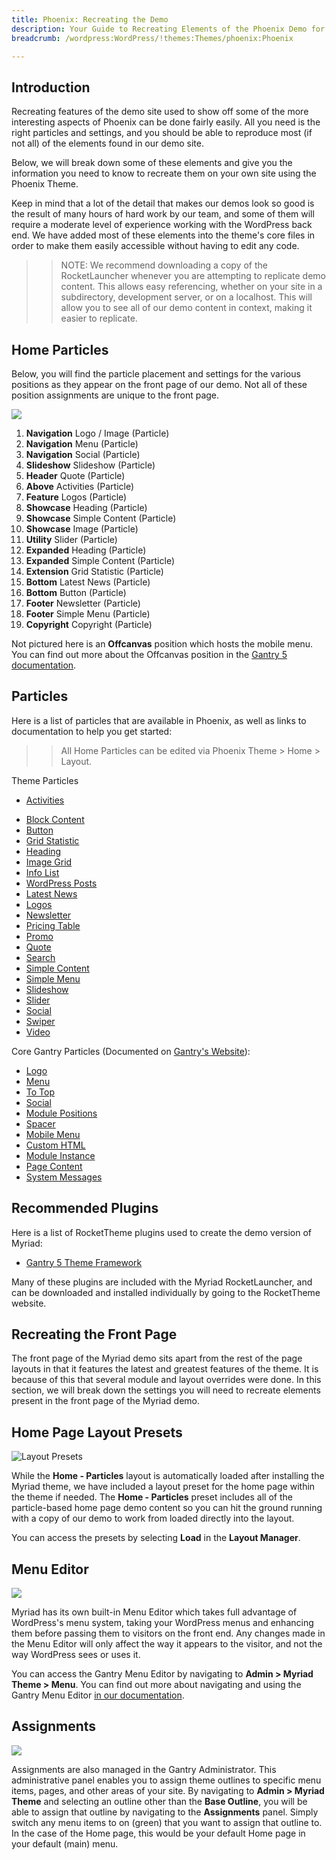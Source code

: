 ```yaml
---
title: Phoenix: Recreating the Demo
description: Your Guide to Recreating Elements of the Phoenix Demo for WordPress
breadcrumb: /wordpress:WordPress/!themes:Themes/phoenix:Phoenix

---
```


Introduction
-----

Recreating features of the demo site used to show off some of the more interesting aspects of Phoenix can be done fairly easily. All you need is the right particles and settings, and you should be able to reproduce most (if not all) of the elements found in our demo site.

Below, we will break down some of these elements and give you the information you need to know to recreate them on your own site using the Phoenix Theme.

Keep in mind that a lot of the detail that makes our demos look so good is the result of many hours of hard work by our team, and some of them will require a moderate level of experience working with the WordPress back end. We have added most of these elements into the theme's core files in order to make them easily accessible without having to edit any code.

>> NOTE: We recommend downloading a copy of the RocketLauncher whenever you are attempting to replicate demo content. This allows easy referencing, whether on your site in a subdirectory, development server, or on a localhost. This will allow you to see all of our demo content in context, making it easier to replicate.

Home Particles
-----

Below, you will find the particle placement and settings for the various positions as they appear on the front page of our demo. Not all of these position assignments are unique to the front page.

![](assets/phoenix2.jpg)

1. **Navigation** Logo / Image (Particle)
2. **Navigation** Menu (Particle)
3. **Navigation** Social (Particle)
4. **Slideshow** Slideshow (Particle)
5. **Header** Quote (Particle)
6. **Above** Activities (Particle)
7. **Feature** Logos (Particle)
8. **Showcase** Heading (Particle)
9. **Showcase** Simple Content (Particle)
10. **Showcase** Image (Particle)
11. **Utility** Slider (Particle)
12. **Expanded** Heading (Particle)
13. **Expanded** Simple Content (Particle)
14. **Extension** Grid Statistic (Particle)
15. **Bottom** Latest News (Particle)
16. **Bottom** Button (Particle)
17. **Footer** Newsletter (Particle)
18. **Footer** Simple Menu (Particle)
19. **Copyright** Copyright (Particle)

Not pictured here is an **Offcanvas** position which hosts the mobile menu. You can find out more about the Offcanvas position in the [Gantry 5 documentation](http://docs.gantry.org/gantry5/configure/layout-manager#offcanvas-section).

Particles
-----

Here is a list of particles that are available in Phoenix, as well as links to documentation to help you get started:

>> All Home Particles can be edited via Phoenix Theme > Home > Layout.

Theme Particles

- [Activities](particle_activities.md)
* [Block Content](particle_block.md)
* [Button](particle_button.md)
* [Grid Statistic](particle_grid.md)
* [Heading](particle_heading.md)
* [Image Grid](particle_image.md)
* [Info List](particle_info.md)
* [WordPress Posts](particle_wordpress.md)
* [Latest News](particle_latestnews.md)
* [Logos](particle_logos.md)
* [Newsletter](particle_newsletter.md)
* [Pricing Table](particle_pricing.md)
* [Promo](particle_promo.md)
* [Quote](particle_quote.md)
* [Search](particle_search.md)
* [Simple Content](particle_simple.md)
* [Simple Menu](particle_simplemenu.md)
* [Slideshow](particle_slideshow.md)
* [Slider](particle_slider.md)
* [Social](particle_social.md)
* [Swiper](particle_swiper.md)
* [Video](particle_video.md)

Core Gantry Particles (Documented on [Gantry's Website](http://gantry.org)):

* [Logo](http://docs.gantry.org/gantry5/particles/logo)
* [Menu](http://docs.gantry.org/gantry5/particles/menu-control)
* [To Top](http://docs.gantry.org/gantry5/particles/to-top)
* [Social](http://docs.gantry.org/gantry5/particles/social)
* [Module Positions](http://docs.gantry.org/gantry5/particles/position)
* [Spacer](http://docs.gantry.org/gantry5/particles/spacer)
* [Mobile Menu](http://docs.gantry.org/gantry5/particles/mobile-menu)
* [Custom HTML](http://docs.gantry.org/gantry5/particles/custom-html)
* [Module Instance](http://docs.gantry.org/gantry5/particles/module-instance)
* [Page Content](http://docs.gantry.org/gantry5/particles/page-content)
* [System Messages](http://docs.gantry.org/gantry5/particles/system-messages)

Recommended Plugins
-----

Here is a list of RocketTheme plugins used to create the demo version of Myriad:

* [Gantry 5 Theme Framework](http://gantry.org/)

Many of these plugins are included with the Myriad RocketLauncher, and can be downloaded and installed individually by going to the RocketTheme website.

Recreating the Front Page
-----

The front page of the Myriad demo sits apart from the rest of the page layouts in that it features the latest and greatest features of the theme. It is because of this that several module and layout overrides were done. In this section, we will break down the settings you will need to recreate elements present in the front page of the Myriad demo.

Home Page Layout Presets
-----

![Layout Presets](assets/layout_presets.png)

While the **Home - Particles** layout is automatically loaded after installing the Myriad theme, we have included a layout preset for the home page within the theme if needed. The **Home - Particles** preset includes all of the particle-based home page demo content so you can hit the ground running with a copy of our demo to work from loaded directly into the layout.

You can access the presets by selecting **Load** in the **Layout Manager**.

Menu Editor
-----

![](assets/menu_1.png)


Myriad has its own built-in Menu Editor which takes full advantage of WordPress's menu system, taking your WordPress menus and enhancing them before passing them to visitors on the front end. Any changes made in the Menu Editor will only affect the way it appears to the visitor, and not the way WordPress sees or uses it.

You can access the Gantry Menu Editor by navigating to **Admin > Myriad Theme > Menu**. You can find out more about navigating and using the Gantry Menu Editor [in our documentation](http://docs.gantry.org/gantry5/configure/menu-editor).

Assignments
-----

![](assets/assignments_1.png)

Assignments are also managed in the Gantry Administrator. This administrative panel enables you to assign theme outlines to specific menu items, pages, and other areas of your site. By navigating to **Admin > Myriad Theme** and selecting an outline other than the **Base Outline**, you will be able to assign that outline by navigating to the **Assignments** panel. Simply switch any menu items to on (green) that you want to assign that outline to. In the case of the Home page, this would be your default Home page in your default (main) menu.
